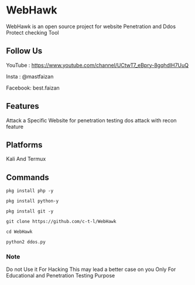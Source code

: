# WebHawk
WebHawk is an open source project for website Penetration and Ddos Protect checking Tool
## Follow Us
YouTube : https://www.youtube.com/channel/UCtwT7_eBpry-8gqhdlH7UuQ

Insta   : @mastfaizan

Facebook: best.faizan
## Features
Attack a Specific Website for penetration testing
dos attack with recon feature
## Platforms

Kali And Termux


## Commands
```
pkg install php -y
```
```
pkg install python-y
```
```
pkg install git -y
```
```
git clone https://github.com/c-t-l/WebHawk
```
```
cd WebHawk
```
```
python2 ddos.py
```

### Note 
Do not Use it For Hacking This may lead a better case on you 
Only For Educational and Penetration Testing Purpose

